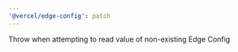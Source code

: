 ```yaml
---
'@vercel/edge-config': patch
---
```


Throw when attempting to read value of non-existing Edge Config
